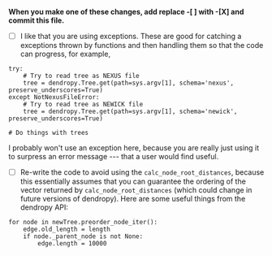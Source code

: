 **When you make one of these changes, add replace -[ ] with -[X] and commit this file.**

- [ ] I like that you are using exceptions. These are good for catching a exceptions thrown by functions and then handling them so that the code can progress, for example, 
```
try:
    # Try to read tree as NEXUS file
    tree = dendropy.Tree.get(path=sys.argv[1], schema='nexus', preserve_underscores=True)
except NotNexusFileError:
    # Try to read tree as NEWICK file
    tree = dendropy.Tree.get(path=sys.argv[1], schema='newick', preserve_underscores=True)
    
# Do things with trees
```
I probably won't use an exception here, because you are really just using it to surpress an error message --- that a user would find useful.
- [ ] Re-write the code to avoid using the `calc_node_root_distances`, because this essentially assumes that you can guarantee the ordering of the vector returned by `calc_node_root_distances` (which could change in future versions of dendropy). Here are some useful things from the dendropy API:

```
for node in newTree.preorder_node_iter():
    edge.old_length = length
    if node._parent_node is not None:
        edge.length = 10000
```
